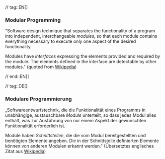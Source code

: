 // tag::EN[]
### Modular Programming

"Software design technique that separates the functionality of a program into independent,
interchangeable _modules_, so that each module contains everything necessary to execute
only one aspect of the desired functionality.

  Modules have _interfaces_ expressing the elements provided and required by the module.
  The elements defined in the interface are detectable by other modules."
   (quoted from [Wikipedia](https://en.wikipedia.org/wiki/Modular_programming))



// end::EN[]

// tag::DE[]
### Modulare Programmierung

„Softwareentwurfstechnik, die die Funktionalität eines Programms in
unabhängige, austauschbare *Module* unterteilt, so dass jedes Modul
alles enthält, was zur Ausführung von nur einem Aspekt der gewünschten
Funktionalität erforderlich ist.

Module haben *Schnittstellen*, die die vom Modul bereitgestellten und
benötigten Elemente angeben. Die in der Schnittstelle definierten
Elemente können von anderen Modulen erkannt werden." (Übersetztes
englisches Zitat aus
[Wikipedia](https://en.wikipedia.org/wiki/Modular_programming))

